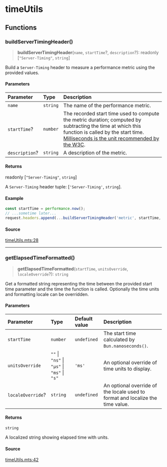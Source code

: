 # timeUtils

## Functions

### buildServerTimingHeader()

> **buildServerTimingHeader**(`name`, `startTime`?, `description`?): readonly [`"Server-Timing"`, `string`]

Build a `Server-Timing` header to measure a performance metric using the provided values.

#### Parameters

| Parameter | Type | Description |
| :------ | :------ | :------ |
| `name` | `string` | The name of the performance metric. |
| `startTime`? | `number` | The recorded start time used to compute the metric duration; computed by subtracting the time at which this function is called by the start time. [Milliseconds is the unit recommended by the W3C](https://w3c.github.io/server-timing/#duration-attribute). |
| `description`? | `string` | A description of the metric. |

#### Returns

readonly [`"Server-Timing"`, `string`]

A `Server-Timing` header tuple: [`'Server-Timing'`, `string`].

#### Example

```ts
const startTime = performance.now();
// ...sometime later...
request.headers.append(...buildServerTimingHeader('metric', startTime, 'It measures everything'));
```

#### Source

[timeUtils.mts:28](https://github.com/mangs/bun-utils/blob/346bcd11e27f5359bb6ecad243f3213753f58752/src/timeUtils.mts#L28)

***

### getElapsedTimeFormatted()

> **getElapsedTimeFormatted**(`startTime`, `unitsOverride`, `localeOverride`?): `string`

Get a formatted string representing the time between the provided start time parameter and the
time the function is called. Optionally the time units and formatting locale can be overridden.

#### Parameters

| Parameter | Type | Default value | Description |
| :------ | :------ | :------ | :------ |
| `startTime` | `number` | `undefined` | The start time calculated by `Bun.nanoseconds()`. |
| `unitsOverride` | `""` \| `"ns"` \| `"μs"` \| `"ms"` \| `"s"` | `'ms'` | An optional override of time units to display. |
| `localeOverride`? | `string` | `undefined` | An optional override of the locale used to format and localize the time value. |

#### Returns

`string`

A localized string showing elapsed time with units.

#### Source

[timeUtils.mts:42](https://github.com/mangs/bun-utils/blob/346bcd11e27f5359bb6ecad243f3213753f58752/src/timeUtils.mts#L42)
